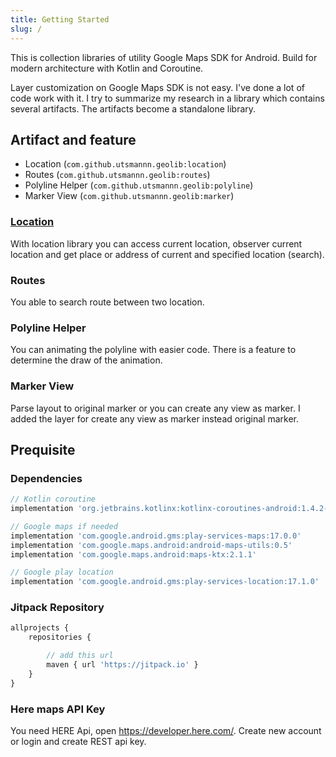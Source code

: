 ```yaml
---
title: Getting Started
slug: /
---
```


This is collection libraries of utility Google Maps SDK for Android. Build for modern architecture with Kotlin and Coroutine.

Layer customization on Google Maps SDK is not easy. I've done a lot of code work with it. I try to summarize my research in a library which contains several artifacts. The artifacts become a standalone library.

## Artifact and feature
- Location (`com.github.utsmannn.geolib:location`)
- Routes (`com.github.utsmannn.geolib:routes`)
- Polyline Helper (`com.github.utsmannn.geolib:polyline`)
- Marker View (`com.github.utsmannn.geolib:marker`)

### [Location](/docs/artifacts/location-lib)
With location library you can access current location, observer current location and get place or address of current and specified location (search).
### Routes
You able to search route between two location.
### Polyline Helper
You can animating the polyline with easier code. There is a feature to determine the draw of the animation.

### Marker View
Parse layout to original marker or you can create any view as marker. I added the layer for create any view as marker instead original marker.

## Prequisite
### Dependencies
```jsx
// Kotlin coroutine
implementation 'org.jetbrains.kotlinx:kotlinx-coroutines-android:1.4.2-native-mt'

// Google maps if needed
implementation 'com.google.android.gms:play-services-maps:17.0.0'
implementation 'com.google.maps.android:android-maps-utils:0.5'
implementation 'com.google.maps.android:maps-ktx:2.1.1'

// Google play location
implementation 'com.google.android.gms:play-services-location:17.1.0'
```

### Jitpack Repository
```jsx
allprojects {
    repositories {

        // add this url
        maven { url 'https://jitpack.io' }
    }
}
```

### Here maps API Key
You need HERE Api, open https://developer.here.com/. Create new account or login and create REST api key.